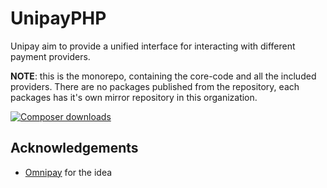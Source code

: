 # UnipayPHP

Unipay aim to provide a unified interface for interacting with different payment providers. 

**NOTE**: this is the monorepo, containing the core-code and all the included providers. There are no packages published from the repository, each packages has it's own mirror repository in this organization.


[![Composer downloads](https://img.shields.io/packagist/dt/unipay-php/core
)](https://packagist.org/packages/unipay-php/core/)

## Acknowledgements
 - [Omnipay](https://omnipay.thephpleague.com/) for the idea

